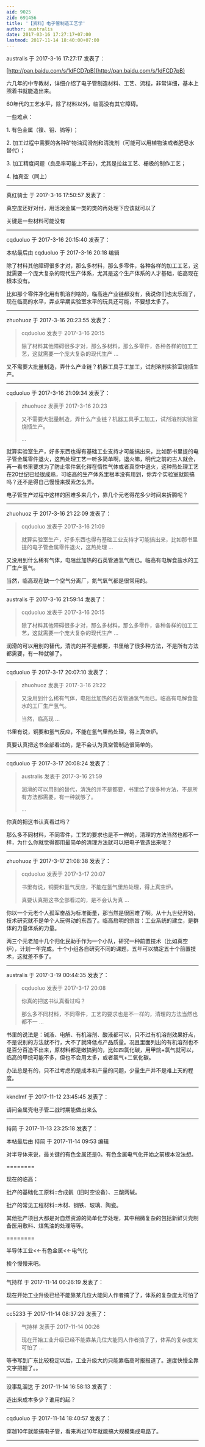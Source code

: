 ```yaml
---
aid: 9025
zid: 691456
title: '【资料】电子管制造工艺学'
author: australis
date: 2017-03-16 17:27:17+07:00
lastmod: 2017-11-14 18:40:00+07:00
---
```


australis 于 2017-3-16 17:27:17 发表了：

[http://pan.baidu.com/s/1dFCD7pB](http://pan.baidu.com/s/1dFCD7pB)

六几年的中专教材，详细介绍了电子管制造材料、工艺、流程，非常详细，基本上照着书就能造出来。

60年代的工艺水平，除了材料以外，临高没有其它障碍。

一些难点：

1\. 有色金属（镍、钼、钨等）；

2\. 加工过程中需要的各种矿物油润滑剂和清洗剂（可能可以用植物油或者肥皂水替代）；

3\. 加工精度问题（良品率可能上不去），尤其是拉丝工艺、栅极的制作工艺；

4\. 抽真空（同上）

---------

真红骑士 于 2017-3-16 17:50:57 发表了：

真空度还好对付，用活泼金属一类的类的再处理下应该就可以了

关键是一些材料可能没有

---------

cqduoluo 于 2017-3-16 20:15:40 发表了：

本帖最后由 cqduoluo 于 2017-3-16 20:18 编辑 

除了材料其他障碍很多才对，那么多材料，那么多零件，各种各样的加工工艺，这就需要一个庞大复杂的现代生产体系，尤其是这个生产体系的人才基础，临高现在根本没有。

比如那个零件净化用有机溶剂啥的，临高连产业链都没有，我说你们也太乐观了，现在临高的水平，弄点早期实验室水平的玩具还可能，不要想太多了。

---------

zhuohuoz 于 2017-3-16 20:23:55 发表了：

> cqduoluo 发表于 2017-3-16 20:15
> 
> 除了材料其他障碍很多才对，那么多材料，那么多零件，各种各样的加工工艺，这就需要一个庞大复杂的现代生产 ...



又不需要大批量制造，弄什么产业链？机器工具手工加工，试剂溶剂实验室烧瓶生产。

---------

cqduoluo 于 2017-3-16 21:09:34 发表了：

> zhuohuoz 发表于 2017-3-16 20:23
> 
> 又不需要大批量制造，弄什么产业链？机器工具手工加工，试剂溶剂实验室烧瓶生产。
> 
> ...



就算实验室生产，好多东西也得有基础工业支持才可能搞出来，比如那书里提的电子管金属零件退火，这热处理工艺一听多简单啊，退火嘛，明代之前的古人就会，再一看书里要求为了防止零件氧化得在惰性气体或者真空中退火，这种热处理工艺在20世纪已经很成熟，可临高的生产体系里根本没有用到，你弄个实验室就能搞吗？还不是得自己慢慢来摸索怎么弄。

电子管生产过程中这样的困难多来几个，靠几个元老得花多少时间来折腾呢？

---------

zhuohuoz 于 2017-3-16 21:22:09 发表了：

> cqduoluo 发表于 2017-3-16 21:09
> 
> 就算实验室生产，好多东西也得有基础工业支持才可能搞出来，比如那书里提的电子管金属零件退火，这热处理 ...



又没用到什么稀有气体，电阻丝加热的石英管通氢气而已。临高有电解食盐水的工厂生产氢气。

当然，临高现在缺一个空气分离厂，氮气氧气都是很常用的。

---------

australis 于 2017-3-16 21:59:14 发表了：

> cqduoluo 发表于 2017-3-16 20:15
> 
> 除了材料其他障碍很多才对，那么多材料，那么多零件，各种各样的加工工艺，这就需要一个庞大复杂的现代生产 ...



润滑的可以用别的替代，清洗的并不是都要，书里给了很多种方法，不是所有方法都需要，有一种就够了。

---------

cqduoluo 于 2017-3-17 20:07:10 发表了：

> zhuohuoz 发表于 2017-3-16 21:22
> 
> 又没用到什么稀有气体，电阻丝加热的石英管通氢气而已。临高有电解食盐水的工厂生产氢气。
> 
> 当然，临高现 ...



书里有说，铜要和氢气反应，不能在氢气里热处理，得上真空炉。

真要认真把这书全部看过的，是不会认为真空管制造很简单的。

---------

cqduoluo 于 2017-3-17 20:08:24 发表了：

> australis 发表于 2017-3-16 21:59
> 
> 润滑的可以用别的替代，清洗的并不是都要，书里给了很多种方法，不是所有方法都需要，有一种就够了。
> 
> ...



你真的把这书认真看过吗？

那么多不同材料，不同零件，工艺的要求也是不一样的，清理的方法当然也都不一样，为什么你就觉得都用最简单的清理方法就可以把电子管造出来呢？

---------

zhuohuoz 于 2017-3-17 21:08:38 发表了：

> cqduoluo 发表于 2017-3-17 20:07
> 
> 书里有说，铜要和氢气反应，不能在氢气里热处理，得上真空炉。
> 
> 真要认真把这书全部看过的，是不会认为真 ...



你以一个元老个人孤军奋战为标准衡量，那当然是很困难了啊。从十九世纪开始，技术研究就不是单个人玩得动的东西了。临高启明的宗旨：工业系统的建立，是群体的力量体系的力量。

两三个元老加十几个归化民助手作为一个小队，研究一种前置技术（比如真空炉），计划一年完成。十个小组各自研究不同的课题，五年可以搞定五十个前置技术，这就差不多了。

---------

australis 于 2017-3-19 00:44:35 发表了：

> cqduoluo 发表于 2017-3-17 20:08
> 
> 你真的把这书认真看过吗？
> 
> 那么多不同材料，不同零件，工艺的要求也是不一样的，清理的方法当然也都不一 ...



书里的说法是：碱液、电解、有机溶剂、酸液都可以，只不过有机溶剂效果好点，不是说别的方法就不行，大不了就降低点产品质量。况且里面列出的有机溶剂也不是百分百造不出来，原材料都是嫩搞到的，比如四氯化碳，用甲烷+氯气就可以，临高的甲烷可能不多，但也不会用太多，或者氯气+二氧化碳。

办法总是有的，只不过考虑的是成本和产量的问题，少量生产并不是难上天的程度。

---------

kkndlmf 于 2017-11-12 23:45:45 发表了：

请问金属壳电子管二战时期能做出来么

---------

持简 于 2017-11-13 23:25:18 发表了：

本帖最后由 持简 于 2017-11-14 09:53 编辑 

对半导体来说，最关键的有色金属还是0。有色金属电气化开始之前根本没法想。

========

现在的临高：

批产的基础化工原料::合成氨（旧时空设备）、三酸两碱。

批产的常见工程材料::木材、钢铁、玻璃、陶瓷。

其他批产项目大都是对自然资源的简单化学处理，其中稍微复杂的包括新鲜贝壳制备医用敷料、煤焦油的处理等等。

========

半导体工业<<-有色金属<<-电气化

挨个慢慢来吧。

---------

气持样 于 2017-11-14 00:26:19 发表了：

现在开始工业升级已经不能靠某几位大能同人作者搞了了，体系的复杂度太可怕了

---------

cc5233 于 2017-11-14 08:37:29 发表了：

> 气持样 发表于 2017-11-14 00:26
> 
> 现在开始工业升级已经不能靠某几位大能同人作者搞了了，体系的复杂度太可怕了 ...



等书写到广东比较稳定以后，工业升级大约只能靠临高时报报道了。速度快慢全靠文字把握了。。

---------

没事乱溜达 于 2017-11-14 16:58:13 发表了：

造出来成本多少？谁用的起？

---------

cqduoluo 于 2017-11-14 18:40:57 发表了：

穿越10年就能搞电子管，看来再过10年就能搞大规模集成电路了。

---------

